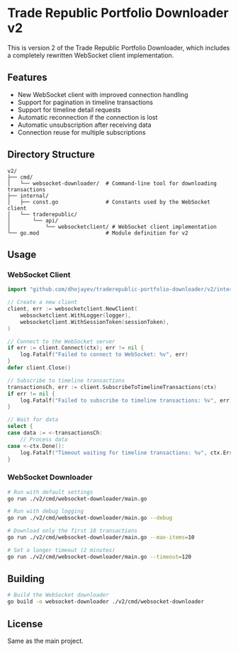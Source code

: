 # Trade Republic Portfolio Downloader v2

This is version 2 of the Trade Republic Portfolio Downloader, which includes a completely rewritten WebSocket client implementation.

## Features

- New WebSocket client with improved connection handling
- Support for pagination in timeline transactions
- Support for timeline detail requests
- Automatic reconnection if the connection is lost
- Automatic unsubscription after receiving data
- Connection reuse for multiple subscriptions

## Directory Structure

```
v2/
├── cmd/
│   └── websocket-downloader/  # Command-line tool for downloading transactions
├── internal/
│   ├── const.go               # Constants used by the WebSocket client
│   └── traderepublic/
│       └── api/
│           └── websocketclient/ # WebSocket client implementation
└── go.mod                     # Module definition for v2
```

## Usage

### WebSocket Client

```go
import "github.com/dhojayev/traderepublic-portfolio-downloader/v2/internal/traderepublic/api/websocketclient"

// Create a new client
client, err := websocketclient.NewClient(
    websocketclient.WithLogger(logger),
    websocketclient.WithSessionToken(sessionToken),
)

// Connect to the WebSocket server
if err := client.Connect(ctx); err != nil {
    log.Fatalf("Failed to connect to WebSocket: %v", err)
}
defer client.Close()

// Subscribe to timeline transactions
transactionsCh, err := client.SubscribeToTimelineTransactions(ctx)
if err != nil {
    log.Fatalf("Failed to subscribe to timeline transactions: %v", err)
}

// Wait for data
select {
case data := <-transactionsCh:
    // Process data
case <-ctx.Done():
    log.Fatalf("Timeout waiting for timeline transactions: %v", ctx.Err())
}
```

### WebSocket Downloader

```bash
# Run with default settings
go run ./v2/cmd/websocket-downloader/main.go

# Run with debug logging
go run ./v2/cmd/websocket-downloader/main.go --debug

# Download only the first 10 transactions
go run ./v2/cmd/websocket-downloader/main.go --max-items=10

# Set a longer timeout (2 minutes)
go run ./v2/cmd/websocket-downloader/main.go --timeout=120
```

## Building

```bash
# Build the WebSocket downloader
go build -o websocket-downloader ./v2/cmd/websocket-downloader
```

## License

Same as the main project.
